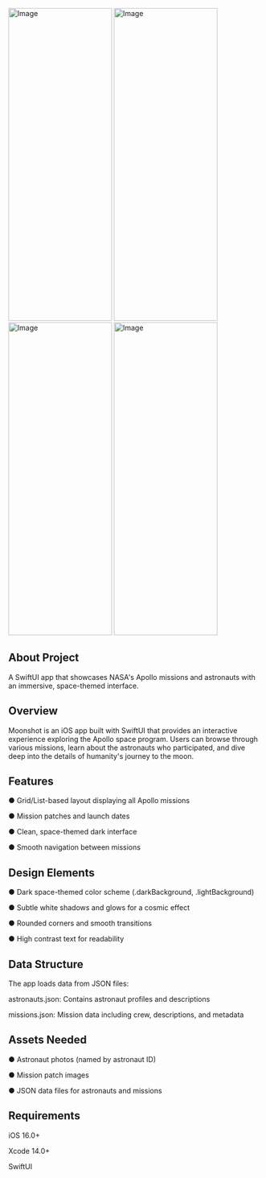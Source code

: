 <img width="206" height="622" alt="Image" src="https://github.com/user-attachments/assets/41b39af4-69a3-4862-9f95-6d532e362591" /> <img width="206" height="622" alt="Image" src="https://github.com/user-attachments/assets/ec3ff82d-a9d8-40dd-93cf-e744a89f6456" /> <img width="206" height="622" alt="Image" src="https://github.com/user-attachments/assets/6837f0c7-b92a-4aff-9773-d4520ce773ec" />
<img width="206" height="622" alt="Image" src="https://github.com/user-attachments/assets/46ba67dc-c5f5-4b37-9573-b925a60da082" />

## About Project
A SwiftUI app that showcases NASA's Apollo missions and astronauts with an immersive, space-themed interface.

## Overview
Moonshot is an iOS app built with SwiftUI that provides an interactive experience exploring the Apollo space program. Users can browse through various missions, learn about the astronauts who participated, and dive deep into the details of humanity's journey to the moon.

## Features
● Grid/List-based layout displaying all Apollo missions

● Mission patches and launch dates

● Clean, space-themed dark interface

● Smooth navigation between missions

## Design Elements
● Dark space-themed color scheme (.darkBackground, .lightBackground)

● Subtle white shadows and glows for a cosmic effect

● Rounded corners and smooth transitions

● High contrast text for readability

## Data Structure
The app loads data from JSON files:

astronauts.json: Contains astronaut profiles and descriptions

missions.json: Mission data including crew, descriptions, and metadata

## Assets Needed

● Astronaut photos (named by astronaut ID)

● Mission patch images

● JSON data files for astronauts and missions

## Requirements
iOS 16.0+

Xcode 14.0+

SwiftUI



